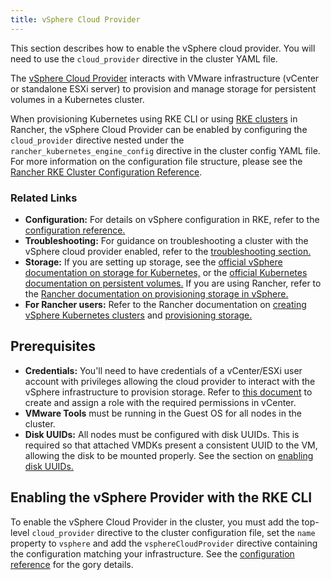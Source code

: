 ```yaml
---
title: vSphere Cloud Provider
---
```


This section describes how to enable the vSphere cloud provider. You will need to use the `cloud_provider` directive in the cluster YAML file.

The [vSphere Cloud Provider](https://vmware.github.io/vsphere-storage-for-kubernetes/documentation/) interacts with VMware infrastructure (vCenter or standalone ESXi server) to provision and manage storage for persistent volumes in a Kubernetes cluster.

When provisioning Kubernetes using RKE CLI or using [RKE clusters](https://ranchermanager.docs.rancher.com/pages-for-subheaders/launch-kubernetes-with-rancher) in Rancher, the vSphere Cloud Provider can be enabled by configuring the `cloud_provider` directive nested under the `rancher_kubernetes_engine_config` directive in the cluster config YAML file. For more information on the configuration file structure, please see the [Rancher RKE Cluster Configuration Reference](https://ranchermanager.docs.rancher.com/reference-guides/cluster-configuration/rancher-server-configuration/rke1-cluster-configuration#config-file-structure-in-rancher).

### Related Links

- **Configuration:** For details on vSphere configuration in RKE, refer to the [configuration reference.](./config-reference/config-reference.md)
- **Troubleshooting:** For guidance on troubleshooting a cluster with the vSphere cloud provider enabled, refer to the [troubleshooting section.](./troubleshooting/troubleshooting.md)
- **Storage:** If you are setting up storage, see the [official vSphere documentation on storage for Kubernetes,](https://vmware.github.io/vsphere-storage-for-kubernetes/documentation/) or the [official Kubernetes documentation on persistent volumes.](https://kubernetes.io/docs/concepts/storage/persistent-volumes/) If you are using Rancher, refer to the [Rancher documentation on provisioning storage in vSphere.](https://ranchermanager.docs.rancher.com/how-to-guides/new-user-guides/manage-clusters/provisioning-storage-examples/vsphere-storage#docusaurus_skipToContent_fallback)
- **For Rancher users:** Refer to the Rancher documentation on [creating vSphere Kubernetes clusters](https://ranchermanager.docs.rancher.com/pages-for-subheaders/vsphere) and [provisioning storage.](https://ranchermanager.docs.rancher.com/how-to-guides/new-user-guides/manage-clusters/provisioning-storage-examples/vsphere-storage#docusaurus_skipToContent_fallback)

## Prerequisites

- **Credentials:** You'll need to have credentials of a vCenter/ESXi user account with privileges allowing the cloud provider to interact with the vSphere infrastructure to provision storage. Refer to [this document](https://vmware.github.io/vsphere-storage-for-kubernetes/documentation/vcp-roles.html) to create and assign a role with the required permissions in vCenter.
- **VMware Tools** must be running in the Guest OS for all nodes in the cluster.
- **Disk UUIDs:** All nodes must be configured with disk UUIDs. This is required so that attached VMDKs present a consistent UUID to the VM, allowing the disk to be mounted properly. See the section on [enabling disk UUIDs.](./enabling-uuid/enabling-uuid.md)

## Enabling the vSphere Provider with the RKE CLI

To enable the vSphere Cloud Provider in the cluster, you must add the top-level `cloud_provider` directive to the cluster configuration file, set the `name` property to `vsphere` and add the `vsphereCloudProvider` directive containing the configuration matching your infrastructure. See the [configuration reference](./config-reference/config-reference.md) for the gory details.
